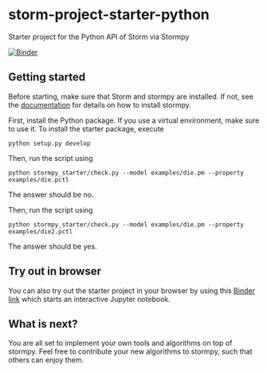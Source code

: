 # storm-project-starter-python
Starter project for the Python API of Storm via Stormpy

[![Binder](https://mybinder.org/badge_logo.svg)](https://mybinder.org/v2/gh/moves-rwth/storm-project-starter-python/master?filepath=notebooks%2Fstormpy_starter.ipynb)

## Getting started
Before starting, make sure that Storm and stormpy are installed. If not, see the [documentation](https://moves-rwth.github.io/stormpy/installation.html) for details on how to install stormpy.

First, install the Python package. If you use a virtual environment, make sure to use it.
To install the starter package, execute
```
python setup.py develop
```

Then, run the script using 
```
python stormpy_starter/check.py --model examples/die.pm --property examples/die.pctl
```
The answer should be no.

Then, run the script using 
```
python stormpy_starter/check.py --model examples/die.pm --property examples/die2.pctl
```
The answer should be yes.

## Try out in browser
You can also try out the starter project in your browser by using this [Binder link](https://mybinder.org/v2/gh/moves-rwth/storm-project-starter-python/master?filepath=notebooks%2Fstormpy_starter.ipynb) which starts an interactive Jupyter notebook.

## What is next?
You are all set to implement your own tools and algorithms on top of stormpy.
Feel free to contribute your new algorithms to stormpy, such that others can enjoy them.
